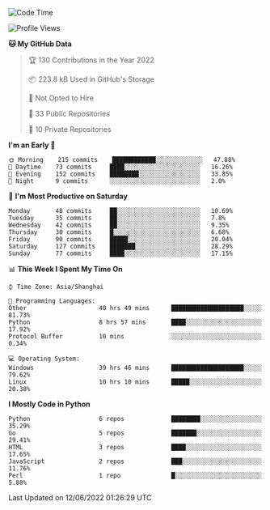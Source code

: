 <!--START_SECTION:waka-->
![Code Time](http://img.shields.io/badge/Code%20Time-499%20hrs%2022%20mins-blue)

![Profile Views](http://img.shields.io/badge/Profile%20Views-0-blue)

**🐱 My GitHub Data** 

> 🏆 130 Contributions in the Year 2022
 > 
> 📦 223.8 kB Used in GitHub's Storage 
 > 
> 🚫 Not Opted to Hire
 > 
> 📜 33 Public Repositories 
 > 
> 🔑 10 Private Repositories  
 > 
**I'm an Early 🐤** 

```text
🌞 Morning    215 commits    ████████████░░░░░░░░░░░░░   47.88% 
🌆 Daytime    73 commits     ████░░░░░░░░░░░░░░░░░░░░░   16.26% 
🌃 Evening    152 commits    ████████░░░░░░░░░░░░░░░░░   33.85% 
🌙 Night      9 commits      ░░░░░░░░░░░░░░░░░░░░░░░░░   2.0%

```
📅 **I'm Most Productive on Saturday** 

```text
Monday       48 commits     ██░░░░░░░░░░░░░░░░░░░░░░░   10.69% 
Tuesday      35 commits     ██░░░░░░░░░░░░░░░░░░░░░░░   7.8% 
Wednesday    42 commits     ██░░░░░░░░░░░░░░░░░░░░░░░   9.35% 
Thursday     30 commits     █░░░░░░░░░░░░░░░░░░░░░░░░   6.68% 
Friday       90 commits     █████░░░░░░░░░░░░░░░░░░░░   20.04% 
Saturday     127 commits    ███████░░░░░░░░░░░░░░░░░░   28.29% 
Sunday       77 commits     ████░░░░░░░░░░░░░░░░░░░░░   17.15%

```


📊 **This Week I Spent My Time On** 

```text
⌚︎ Time Zone: Asia/Shanghai

💬 Programming Languages: 
Other                    40 hrs 49 mins      ████████████████████░░░░░   81.73% 
Python                   8 hrs 57 mins       ████░░░░░░░░░░░░░░░░░░░░░   17.92% 
Protocol Buffer          10 mins             ░░░░░░░░░░░░░░░░░░░░░░░░░   0.34%

💻 Operating System: 
Windows                  39 hrs 46 mins      ████████████████████░░░░░   79.62% 
Linux                    10 hrs 10 mins      █████░░░░░░░░░░░░░░░░░░░░   20.38%

```

**I Mostly Code in Python** 

```text
Python                   6 repos             ████████░░░░░░░░░░░░░░░░░   35.29% 
Go                       5 repos             ███████░░░░░░░░░░░░░░░░░░   29.41% 
HTML                     3 repos             ████░░░░░░░░░░░░░░░░░░░░░   17.65% 
JavaScript               2 repos             ███░░░░░░░░░░░░░░░░░░░░░░   11.76% 
Perl                     1 repo              █░░░░░░░░░░░░░░░░░░░░░░░░   5.88%

```



 Last Updated on 12/06/2022 01:26:29 UTC
<!--END_SECTION:waka-->
